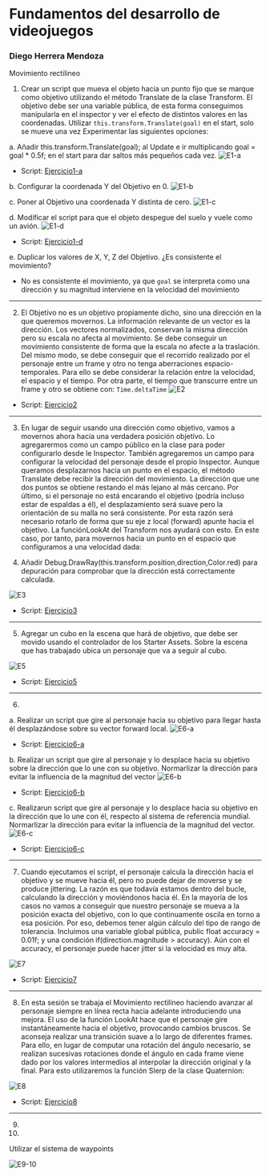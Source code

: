 # Fundamentos del desarrollo de videojuegos
### Diego Herrera Mendoza
Movimiento rectilineo

1. Crear un script que mueva el objeto hacia un punto fijo que se marque como objetivo utilizando el método Translate de la clase Transform. El objetivo debe ser una variable pública, de esta forma conseguimos manipularla en el inspector y ver el efecto de distintos valores en las coordenadas. Utilizar `this.transform.Translate(goal)` en el start, solo se mueve una vez Experimentar las siguientes opciones:

a. Añadir this.transform.Translate(goal); al Update e ir multiplicando goal = goal * 0.5f; en el start para dar saltos más pequeños cada vez.
![E1-a](img/E1-a.gif)
- Script: [Ejercicio1-a](scripts/Ejercicio1-a.cs)

b. Configurar la coordenada Y del Objetivo en 0.
![E1-b](img/E1-b.gif)

c. Poner al Objetivo una coordenada Y distinta de cero.
![E1-c](img/E1-c.gif)

d. Modificar el script para que el objeto despegue del suelo y vuele como un avión.
![E1-d](img/E1-d.gif)
- Script: [Ejercicio1-d](scripts/Ejercicio1-d.cs)

e. Duplicar los valores de X, Y, Z del Objetivo. ¿Es consistente el movimiento? 
- No es consistente el movimiento, ya que `goal` se interpreta como una dirección y su magnitud interviene en la velocidad del movimiento
---
2. El Objetivo no es un objetivo propiamente dicho, sino una dirección en la que queremos movernos. La información relevante de un vector es la dirección. Los vectores normalizados, conservan la misma dirección pero su escala no afecta al movimiento. Se debe conseguir un movimiento consistente de forma que la escala no afecte a la traslación. Del mismo modo, se debe conseguir que el recorrido realizado por el personaje entre un frame y otro no tenga aberraciones espacio-temporales. Para ello se debe considerar la relación entre la velocidad, el espacio y el tiempo. Por otra parte, el tiempo que transcurre entre un frame y otro se obtiene con: `Time.deltaTime`
![E2](img/E2.gif)

- Script: [Ejercicio2](scripts/Ejercicio2.cs)
---

3.  En lugar de seguir usando una dirección como objetivo, vamos a movernos ahora hacia una verdadera posición objetivo. Lo agregarermos como un campo público en la clase para poder configurarlo desde le Inspector. También agregaremos un campo para configurar la velocidad del personaje desde el propio Inspector. Aunque queramos desplazarnos hacia un punto en el espacio, el método Translate debe recibir la dirección del movimiento. La dirección que une dos puntos se obtiene restando el más lejano al más cercano. Por último, si el personaje no está encarando el objetivo (podría incluso estar de espaldas a él), el desplazamiento será suave pero la orientación de su malla no será consistente. Por esta razón será necesario rotarlo de forma que su eje z local (forward) apunte hacia el objetivo. La funciónLookAt del Transform nos ayudará con esto. En este caso, por tanto, para movernos hacia un punto en el espacio que configuramos a una velocidad dada:

4. Añadir Debug.DrawRay(this.transform.position,direction,Color.red) para depuración para comprobar que la dirección está correctamente calculada.

![E3](img/E3.gif)
- Script: [Ejercicio3](scripts/Ejercicio3.cs)

---

5. Agregar un cubo en la escena que hará de objetivo, que debe ser movido usando el controlador de los Starter Assets. Sobre la escena que has trabajado ubica un personaje que va a seguir al cubo.

![E5](img/E5.gif)

- Script: [Ejercicio5](scripts/Ejercicio5.cs)
---

6. 

a. Realizar un script que gire al personaje hacia su objetivo para llegar hasta él desplazándose sobre su vector forward local.
![E6-a](img/E6-a.gif)

- Script: [Ejercicio6-a](scripts/Ejercicio6-c.cs)

b. Realizar un script que gire al personaje y lo desplace hacia su objetivo sobre la dirección que lo une con su objetivo. Normarlizar la dirección para evitar la influencia de la magnitud del vector
![E6-b](img/E6-b.gif)

- Script: [Ejercicio6-b](scripts/Ejercicio6-b.cs)

c. Realizarun script que gire al personaje y lo desplace hacia su objetivo en la dirección que lo une con él, respecto al sistema de referencia mundial.
Normarlizar la dirección para evitar la influencia de la magnitud del vector.
![E6-c](img/E6-c.gif)

- Script: [Ejercicio6-c](scripts/Ejercicio6-c.cs)

---

7. Cuando ejecutamos el script, el personaje calcula la dirección hacia el objetivo y se mueve hacia él, pero no puede dejar de moverse y se produce jittering. La razón es que todavía estamos dentro del bucle, calculando la dirección y moviéndonos hacia él. En la mayoría de los casos no vamos a conseguir que nuestro personaje se mueva a la posición exacta del objetivo, con lo que continuamente oscila en torno a esa posición. Por eso, debemos tener algún cálculo del tipo de rango de tolerancia. Incluimos una variable global pública, public float accuracy = 0.01f; y una condición if(direction.magnitude > accuracy). Aún con el accuracy, el personaje puede hacer jitter si la velocidad es muy alta.

![E7](img/E7.gif)

- Script: [Ejercicio7](scripts/Ejercicio7.cs)
---
8. En esta sesión se trabaja el Movimiento rectilíneo haciendo avanzar al personaje siempre en línea recta hacia adelante introduciendo una mejora. El uso de la función LookAt hace que el personaje gire instantáneamente hacia el objetivo, provocando cambios bruscos. Se aconseja realizar una transición suave a lo largo de diferentes frames. Para ello, en lugar de computar una rotación del ángulo necesario, se realizan sucesivas rotaciones donde el ángulo en cada frame viene dado por los valores intermedios al interpolar la dirección original y la final. Para esto utilizaremos la función Slerp de la clase Quaternion:

![E8](img/E8.gif)

- Script: [Ejercicio8](scripts/Ejercicio8.cs)

--- 
9. 
10. 

Utilizar el sistema de waypoints

![E9-10](img/E10-11.gif)





